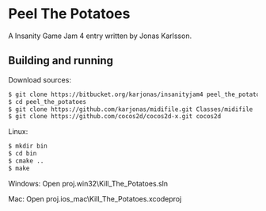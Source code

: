 Peel The Potatoes
=================

A Insanity Game Jam 4 entry written by Jonas Karlsson.

Building and running
--------------------

Download sources:
```sh
$ git clone https://bitbucket.org/karjonas/insanityjam4 peel_the_potatoes
$ cd peel_the_potatoes
$ git clone https://github.com/karjonas/midifile.git Classes/midifile
$ git clone https://github.com/cocos2d/cocos2d-x.git cocos2d
```

Linux:
```sh
$ mkdir bin
$ cd bin
$ cmake ..
$ make
```

Windows:
Open proj.win32\Kill_The_Potatoes.sln

Mac:
Open proj.ios_mac\Kill_The_Potatoes.xcodeproj
